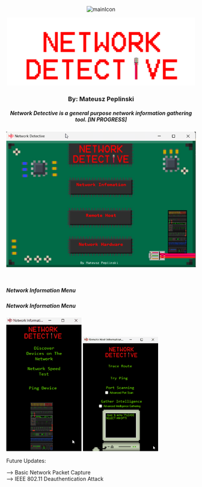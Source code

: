 

<p align="center">
  <img width="75" src="resources/Network-Detective-icon.ico" alt="mainIcon">
</p>

<p align="center"><img width="500" src="resources/mainMenu/mainMenuTitle.png" alt="mainTitle"> 

<h3 align="center">By: Mateusz Peplinski</h3>


<h5 align="center"> Network Detective is a general purpose network information gathering tool. [IN PROGRESS]</h5>
<p align="center">
  <img src="READMEimg/Capture.PNG" alt="mainMenu">
 </p>
</br>
 <h5>Network Information Menu</h5>    <h5>Network Information Menu</h5>
 <img src="READMEimg/NetworkInformation.gif" alt="NetInfo" width="200"> <img src="READMEimg/remoteHost.gif" alt="NetInfo" width="200">
  
Future Updates:

--> Basic Network Packet Capture  
--> IEEE 802.11 Deauthentication Attack

